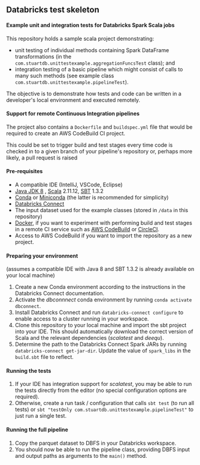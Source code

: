 ## Databricks test skeleton

#### Example unit and integration tests for Databricks Spark Scala jobs

This repository holds a sample scala project demonstrating:

- unit testing of individual methods containing Spark DataFrame transformations (in the `com.stuartdb.unittestexample.aggregationFuncsTest` class); and 
- integration testing of a basic pipeline which might consist of calls to many such methods (see example class  `com.stuartdb.unittestexample.pipelineTest`).

The objective is to demonstrate how tests and code can be written in a developer's local environment and executed remotely.

#### Support for remote Continuous Integration pipelines

The project also contains a `Dockerfile` and `buildspec.yml` file that would be required to create an AWS CodeBuild CI project.

This could be set to trigger build and test stages every time code is checked in to a given branch of your pipeline's repository or, perhaps more likely, a pull request is raised

#### Pre-requisites

- A compatible IDE (IntelliJ, VSCode, Eclipse)
- [Java JDK 8](https://openjdk.java.net/install/) , [Scala](https://www.scala-lang.org/) 2.11.12, [SBT](https://www.scala-sbt.org/) 1.3.2
- [Conda](https://docs.conda.io/projects/conda/en/latest/) or [Miniconda](https://docs.conda.io/en/latest/miniconda.html) (the latter is recommended for simplicity)
- [Databricks Connect](https://docs.databricks.com/dev-tools/databricks-connect.html)
- The input dataset used for the example classes (stored in `/data` in this repository)
- [Docker](https://www.docker.com/), if you want to experiment with performing build and test stages in a remote CI service such as [AWS CodeBuild](https://aws.amazon.com/codebuild/) or [CircleCI](https://circleci.com/).
- Access to AWS CodeBuild if you want to import the repository as a new project.

#### Preparing your environment

(assumes a compatible IDE with Java 8 and SBT 1.3.2 is already available on your local machine)

1. Create a new Conda environment according to the instructions in the Databricks Connect documentation.
2. Activate the *dbconnnect* conda environment by running `conda activate dbconnect`.
3. Install Databricks Connect and run `databricks-connect configure` to enable access to a cluster running in your workspace.
4. Clone this repository to your local machine and import the sbt project into your IDE. This should automatically download the correct version of Scala and the relevant dependencies (_scalatest_ and _deequ_).
5. Determine the path to the Databricks Connect Spark JARs by running `databricks-connect get-jar-dir`. Update the value of `spark_libs` in the `build.sbt` file to reflect.

#### Running the tests

1. If your IDE has integration support for _scalatest_, you may be able to run the tests directly from the editor (no special configuration options are required).
2. Otherwise, create a run task / configuration that calls `sbt test` (to run all tests) or `sbt "testOnly com.stuartdb.unittestexample.pipelineTest"` to just run a single test.

#### Running the full pipeline

1. Copy the parquet dataset to DBFS in your Databricks workspace.
2. You should now be able to run the pipeline class, providing DBFS input and output paths as arguments to the `main()` method.